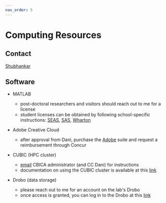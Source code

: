 ```yaml
---
nav_order: 5
---
```


# Computing Resources

## Contact
[Shubhankar](mailto:spatank@seas.upenn.edu)

## Software
* MATLAB
    * post-doctoral researchers and visitors should reach out to me for a license
    * student licenses can be obtained by following school-specific instructions: [SEAS](https://computing.sas.upenn.edu/matlab-student), [SAS](https://computing.sas.upenn.edu/matlab-student), [Wharton](https://apps.wharton.upenn.edu/research_it/software/1/)

* Adobe Creative Cloud
    * after approval from Dani, purchase the [Adobe](https://www.adobe.com/creativecloud/buy/students.html) suite and request a reimbursement through Concur

* CUBIC (HPC cluster)
    * [email](mailto:cbica-rt-reply@uphs.upenn.edu) CBICA administrator (and CC Dani) for instructions
    * documentation on using the CUBIC cluster is available at this [link](https://pennlinc.github.io/docs/cubic#setting-up-your-account)

* Drobo (data storage)
    * please reach out to me for an account on the lab's Drobo
    * once access is granted, you can log in to the Drobo at this [link](https://bassett-data.seas.upenn.edu:15001)
